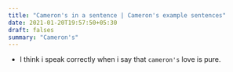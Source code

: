 ```yaml
---
title: "Cameron's in a sentence | Cameron's example sentences"
date: 2021-01-20T19:57:50+05:30
draft: falses
summary: "Cameron's"
---
```

- I think i speak correctly when i say that `cameron's` love is pure.
                 

